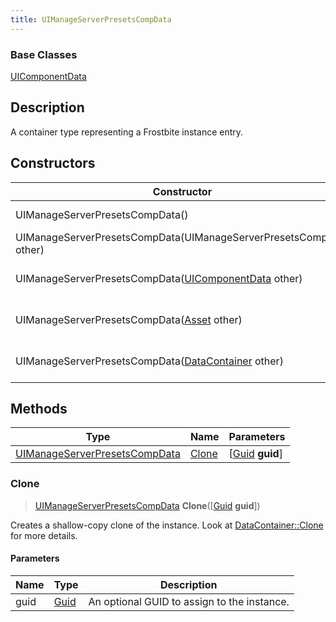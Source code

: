 ```yaml
---
title: UIManageServerPresetsCompData
---
```

### Base Classes

[UIComponentData](/vext/ref/fb/uicomponentdata/)

## Description

A container type representing a Frostbite instance entry.

## Constructors

| Constructor                                                                              | Description                                                                                                                                       |
| ---------------------------------------------------------------------------------------- | ------------------------------------------------------------------------------------------------------------------------------------------------- |
| UIManageServerPresetsCompData()                                                          | Create a new instance of this container type.                                                                                                     |
| UIManageServerPresetsCompData(UIManageServerPresetsCompData other)                       | Create a reference copy of an instance of the same type.                                                                                          |
| UIManageServerPresetsCompData([UIComponentData](/vext/ref/fb/uicomponentdata/) other)                  | Upcast an instance of type [UIComponentData](/vext/ref/fb/uicomponentdata/) to [UIManageServerPresetsCompData](/vext/ref/fb/uimanageserverpresetscompdata/).                  |
| UIManageServerPresetsCompData([Asset](/vext/ref/fb/asset/) other)                                      | Upcast an instance of type [Asset](/vext/ref/fb/asset/) to [UIManageServerPresetsCompData](/vext/ref/fb/uimanageserverpresetscompdata/).                                      |
| UIManageServerPresetsCompData([DataContainer](/vext/ref/shared/class/datacontainer) other) | Upcast an instance of type [DataContainer](/vext/ref/shared/class/datacontainer) to [UIManageServerPresetsCompData](/vext/ref/fb/uimanageserverpresetscompdata/). |

## Methods

| Type                                                           | Name            | Parameters                                     |
| -------------------------------------------------------------- | --------------- | ---------------------------------------------- |
| [UIManageServerPresetsCompData](/vext/ref/fb/uimanageserverpresetscompdata/) | [Clone](#clone) | \[[Guid](/vext/ref/shared/class/guid) **guid**\] |

### Clone

> [UIManageServerPresetsCompData](/vext/ref/fb/uimanageserverpresetscompdata/) **Clone**(\[[Guid](/vext/ref/shared/class/guid) **guid**\])

Creates a shallow-copy clone of the instance. Look at [DataContainer::Clone](/vext/ref/shared/class/datacontainer#clone) for more details.

#### Parameters

| Name | Type         | Description                                 |
| ---- | ------------ | ------------------------------------------- |
| guid | [Guid](/vext/ref/shared/class/guid/) | An optional GUID to assign to the instance. |
